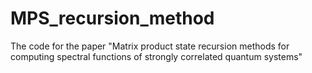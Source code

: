 # MPS_recursion_method
The code for the paper "Matrix product state recursion methods for computing spectral functions of strongly correlated quantum systems"

